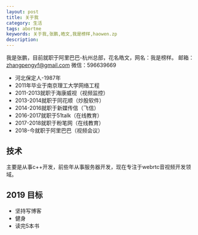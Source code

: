 ```yaml
---
layout: post
title: 关于我
category: 生活
tags: abortme
keywords: 关于我,张鹏,皓文,我是榜样,haowen.zp
description:
---
```


我是张鹏，目前就职于阿里巴巴-杭州总部，花名皓文，网名：我是榜样。
邮箱：zhangpengyf@gmail.com
微信：596639669

- 河北保定人-1987年
- 2011年毕业于南京理工大学网络工程
- 2011-2013就职于海康威视（视频监控）
- 2013-2014就职于同花顺（炒股软件）
- 2014-2016就职于新媒传信（飞信）
- 2016-2017就职于51talk（在线教育）
- 2017-2018就职于粉笔网（在线教育）
- 2018-今就职于阿里巴巴（视频会议）

## 技术

主要是从事c++开发，前些年从事服务器开发，现在专注于webrtc音视频开发领域。

## 2019 目标

- 坚持写博客
- 健身
- 读完5本书

